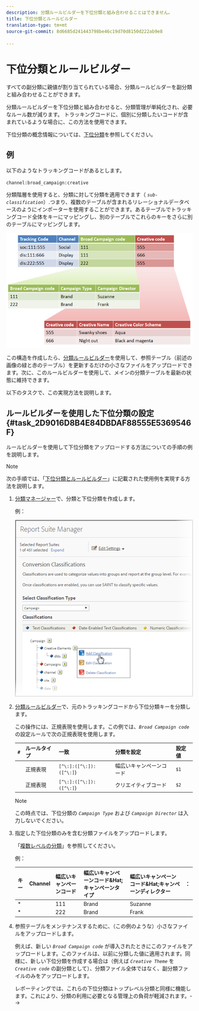 ```yaml
---
description: 分類ルールビルダーを下位分類と組み合わせることはできません。
title: 下位分類とルールビルダー
translation-type: tm+mt
source-git-commit: 8d6685d241443798be46c19d70d8150d222ab9e8

---
```



# 下位分類とルールビルダー

すべての副分類に親値が割り当てられている場合、分類ルールビルダーを副分類と組み合わせることができます。

分類ルールビルダーを下位分類と組み合わせると、分類管理が単純化され、必要なルール数が減ります。 トラッキングコードに、個別に分類したいコードが含まれているような場合に、この方法を使用できます。

下位分類の概念情報については、[下位分類](/help/components/c-classifications2/c-sub-classifications.md)を参照してください。

## 例

以下のようなトラッキングコードがあるとします。

`channel:broad_campaign:creative`

分類階層を使用すると、分類に対して分類を適用できます（ *`sub-classification`*）.つまり、複数のテーブルが含まれるリレーショナルデータベースのようにインポーターを使用することができます。あるテーブルでトラッキングコード全体をキーにマッピングし、別のテーブルでこれらのキーをさらに別のテーブルにマッピングします。

![](assets/sub_class_table.png)

この構造を作成したら、[分類ルールビルダー](/help/components/c-classifications2/crb/classification-rule-builder.md)を使用して、参照テーブル（前述の画像の緑と赤のテーブル）を更新するだけの小さなファイルをアップロードできます。次に、このルールビルダーを使用して、メインの分類テーブルを最新の状態に維持できます。

以下のタスクで、この実現方法を説明します。

## ルールビルダーを使用した下位分類の設定 {#task_2D9016D8B4E84DBDAF88555E5369546F}

ルールビルダーを使用して下位分類をアップロードする方法についての手順の例を説明します。

>[!NOTE]
>
>次の手順では、「[下位分類とルールビルダー](/help/components/c-classifications2/crb/sub-classification-rule-builder.md)」に記載された使用例を実現する方法を説明します。

1. [分類マネージャー](https://docs.adobe.com/content/help/en/analytics/components/classifications/c-classifications.html)で、分類と下位分類を作成します。

   例：

   ![ステップ情報](assets/sub_class_create.png)

1. [分類ルールビルダー](/help/components/c-classifications2/crb/classification-rule-builder.md)で、元のトラッキングコードから下位分類キーを分類します。

   この操作には、正規表現を使用します。この例では、*`Broad Campaign code`* の設定ルールで次の正規表現を使用します。

   | `#` | ルールタイプ | 一致 | 分類を設定 | 設定値 |
   |---|---|---|---|---|
   |  | 正規表現 | `[^\:]:([^\:]):([^\:]`) | 幅広いキャンペーンコード | `$1` |
   |  | 正規表現 | `[^\:]:([^\:]):([^\:]`) | クリエイティブコード | `$2` |

   >[!NOTE]
   >
   >この時点では、下位分類の *`Campaign Type`* および *`Campaign Director`* は入力しないでください。

1. 指定した下位分類のみを含む分類ファイルをアップロードします。

   「[複数レベルの分類](/help/components/c-classifications2/c-sub-classifications.md)」を参照してください。

   例：

   | キー | Channel | 幅広いキャンペーンコード | 幅広いキャンペーンコード&amp;Hat;キャンペーンタイプ | 幅広いキャンペーンコード&amp;Hat;キャンペーンディレクター | ： |
   |---|---|---|---|---|---|
   | * |  | 111 | Brand | Suzanne |  |
   | * |  | 222 | Brand | Frank |  |

1. 参照テーブルをメンテナンスするために、（この例のような）小さなファイルをアップロードします。

   例えば、新しい *`Broad Campaign code`* が導入されたときにこのファイルをアップロードします。このファイルは、以前に分類した値に適用されます。同様に、新しい下位分類を作成する場合は（例えば     *`Creative Theme`* を *`Creative code`* の副分類として）、分類ファイル全体ではなく、副分類ファイルのみをアップロードします。

   レポーティングでは、これらの下位分類はトップレベル分類と同様に機能します。これにより、分類の利用に必要となる管理上の負荷が軽減されます。-->

